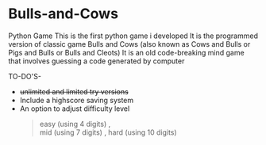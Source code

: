 # Bulls-and-Cows
Python Game
This is the first python game i developed
It is the programmed version of classic game Bulls and Cows (also known as Cows and Bulls or Pigs and Bulls or Bulls and Cleots)
It is an old code-breaking mind game that involves guessing a code generated by computer



TO-DO'S-

- ~~unlimited and limited try versions~~
- Include a highscore saving system
- An option to adjust difficulty level 
  >easy (using 4 digits) ,  
  >mid (using 7 digits) , 
  >hard (using 10 digits) 
